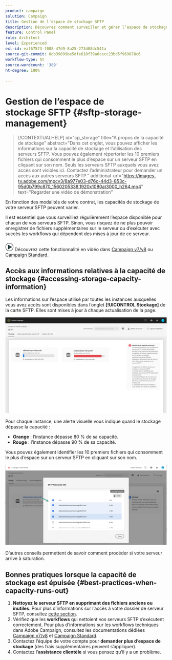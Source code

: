 ```yaml
---
product: campaign
solution: Campaign
title: Gestion de l’espace de stockage SFTP
description: Découvrez comment surveiller et gérer l’espace de stockage de votre serveur SFTP
feature: Control Panel
role: Architect
level: Experienced
exl-id: eaf67573-f088-47d9-8a25-273d08dc541a
source-git-commit: 8db39899be5dfe610f39a6cecc23bd5f969078c6
workflow-type: ht
source-wordcount: '389'
ht-degree: 100%

---
```


# Gestion de l’espace de stockage SFTP {#sftp-storage-management}

>[!CONTEXTUALHELP]
>id="cp_storage"
>title="À propos de la capacité de stockage"
>abstract="Dans cet onglet, vous pouvez afficher les informations sur la capacité de stockage et l’utilisation des serveurs SFTP. Vous pouvez également répertorier les 10 premiers fichiers qui consomment le plus d’espace sur un serveur SFTP en cliquant sur son nom. Seuls les serveurs SFTP auxquels vous avez accès sont visibles ici. Contactez l’administrateur pour demander un accès aux autres serveurs SFTP."
>additional-url="https://images-tv.adobe.com/mpcv3/8a977e03-d76c-44d3-853c-95d0b799c870_1560205338.1920x1080at3000_h264.mp4" text="Regarder une vidéo de démonstration"

En fonction des modalités de votre contrat, les capacités de stockage de votre serveur SFTP peuvent varier.

Il est essentiel que vous surveilliez régulièrement l’espace disponible pour chacun de vos serveurs SFTP. Sinon, vous risquez de ne plus pouvoir enregistrer de fichiers supplémentaires sur le serveur ou d’exécuter avec succès les workflows qui dépendent des mises à jour de ce serveur.

![](assets/do-not-localize/how-to-video.png) Découvrez cette fonctionnalité en vidéo dans [Campaign v7/v8](https://experienceleague.adobe.com/docs/campaign-classic-learn/control-panel/sftp-management/monitoring-server-capacity.html?lang=fr#sftp-management) ou [Campaign Standard](https://experienceleague.adobe.com/docs/campaign-standard-learn/control-panel/sftp-management/monitoring-server-capacity.html?lang=fr#sftp-management).

## Accès aux informations relatives à la capacité de stockage {#accessing-storage-capacity-information}

Les informations sur l’espace utilisé par toutes les instances auxquelles vous avez accès sont disponibles dans l’onglet **[!UICONTROL Stockage]** de la carte SFTP. Elles sont mises à jour à chaque actualisation de la page.

![](assets/control_panel_space.png)

Pour chaque instance, une alerte visuelle vous indique quand le stockage dépasse la capacité :

* **Orange** : l’instance dépasse 80 % de sa capacité.
* **Rouge** : l’instance dépasse 90 % de sa capacité.

Vous pouvez également identifier les 10 premiers fichiers qui consomment le plus d’espace sur un serveur SFTP en cliquant sur son nom.

![](assets/sftp-top10.png)

D’autres conseils permettent de savoir comment procéder si votre serveur arrive à saturation.

## Bonnes pratiques lorsque la capacité de stockage est épuisée {#best-practices-when-capacity-runs-out}

1. **Nettoyez le serveur SFTP en supprimant des fichiers anciens ou inutiles**. Pour plus d’informations sur l’accès à votre dossier de serveur SFTP, consultez [cette section](../../sftp/using/logging-into-sftp-server.md).
1. Vérifiez que les **workflows** qui nettoient vos serveurs SFTP s’exécutent correctement. Pour plus d’informations sur les workflows techniques dans Adobe Campaign, consultez les documentations dédiées [Campaign v7/v8](https://experienceleague.adobe.com/docs/campaign-classic/using/automating-with-workflows/advanced-management/about-technical-workflows.html?lang=fr#automating-with-workflows) et [Campaign Standard](https://experienceleague.adobe.com/docs/campaign-standard/using/administrating/application-settings/technical-workflows.html?lang=fr#administrating).
1. Contactez l’équipe de votre compte pour **demander plus d’espace de stockage** (des frais supplémentaires peuvent s’appliquer).
1. Contactez l’**assistance clientèle** si vous pensez qu’il y a un problème.
